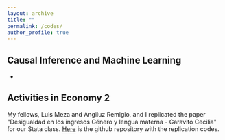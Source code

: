 ```yaml
---
layout: archive
title: ""
permalink: /codes/
author_profile: true
---
```


## Causal Inference and Machine Learning 
* 

## Activities in Economy 2
My fellows, Luis Meza and Angiluz Remigio, and I replicated the paper "Desigualdad en los ingresos Género y lengua materna - Garavito Cecilia" for our Stata class. [Here](https://github.com/claudiavivas/Activities-in-economy-2) is the github repository with the replication codes.